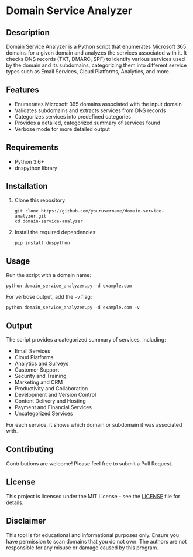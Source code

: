 # Domain Service Analyzer

## Description

Domain Service Analyzer is a Python script that enumerates Microsoft 365 domains for a given domain and analyzes the services associated with it. It checks DNS records (TXT, DMARC, SPF) to identify various services used by the domain and its subdomains, categorizing them into different service types such as Email Services, Cloud Platforms, Analytics, and more.

## Features

- Enumerates Microsoft 365 domains associated with the input domain
- Validates subdomains and extracts services from DNS records
- Categorizes services into predefined categories
- Provides a detailed, categorized summary of services found
- Verbose mode for more detailed output

## Requirements

- Python 3.6+
- dnspython library

## Installation

1. Clone this repository:
   ```
   git clone https://github.com/yourusername/domain-service-analyzer.git
   cd domain-service-analyzer
   ```

2. Install the required dependencies:
   ```
   pip install dnspython
   ```

## Usage

Run the script with a domain name:

```
python domain_service_analyzer.py -d example.com
```

For verbose output, add the `-v` flag:

```
python domain_service_analyzer.py -d example.com -v
```

## Output

The script provides a categorized summary of services, including:

- Email Services
- Cloud Platforms
- Analytics and Surveys
- Customer Support
- Security and Training
- Marketing and CRM
- Productivity and Collaboration
- Development and Version Control
- Content Delivery and Hosting
- Payment and Financial Services
- Uncategorized Services

For each service, it shows which domain or subdomain it was associated with.

## Contributing

Contributions are welcome! Please feel free to submit a Pull Request.

## License

This project is licensed under the MIT License - see the [LICENSE](LICENSE) file for details.

## Disclaimer

This tool is for educational and informational purposes only. Ensure you have permission to scan domains that you do not own. The authors are not responsible for any misuse or damage caused by this program.
